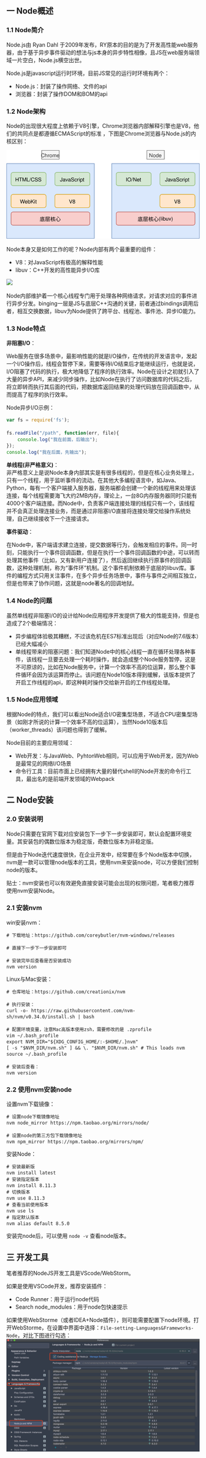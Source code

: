 ## 一 Node概述

### 1.1 Node简介

Node.js由 Ryan Dahl 于2009年发布，RY原本的目的是为了开发高性能web服务器，由于基于异步事件驱动的想法与js本身的异步特性相像，且JS在web服务端领域一片空白，Node.js横空出世。  

Node.js是javascript运行时环境，目前JS常见的运行时环境有两个： 
- Node.js：封装了操作网络、文件的api
- 浏览器：封装了操作DOM和BOM的api

### 1.2 Node架构

Node的出现很大程度上依赖于V8引擎，Chrome浏览器内部解释引擎也是V8，他们的共同点是都遵循ECMAScript的标准 ，下图是Chrome浏览器与Node.js的内核区别：   

![](../images/node/01-01.svg)   

Node本身又是如何工作的呢？Node内部有两个最重要的组件：
- V8：对JavaScript有极高的解释性能
- libuv：C++开发的高性能异步I/O库

![](/images/JavaScript/node-01.png)  

Node内部维护着一个核心线程专门用于处理各种网络请求，对请求对应的事件进行异步分发。binging一层是JS与底层C++沟通的关键，前者通过bindings调用后者，相互交换数据，libuv为Node提供了跨平台、线程池、事件池、异步IO能力。 

### 1.3 Node特点

**非阻塞I/O**：  

Web服务在很多场景中，最影响性能的就是I/O操作，在传统的开发语言中，发起一个I/O操作后，线程会暂停下来，需要等待I/O结束后才能继续运行，也就是说，I/O阻塞了代码的执行，极大地降低了程序的执行效率。Node在设计之初就引入了大量的异步API，来减少同步操作，比如Node在执行了访问数据库的代码之后，将立即转而执行其后面的代码，把数据库返回结果的处理代码放在回调函数中，从而提高了程序的执行效率。  

Node异步I/O示例：
```js
var fs = require('fs');

fs.readFile("/path", function(err, file){
    console.log("我在前面，后输出");
});
console.log("我在后面，先输出");
```

**单线程(非严格意义)**：  
非严格意义上是说Node本身内部其实是有很多线程的，但是在核心业务处理上，只有一个线程，用于监听事件的流动。在其他大多编程语言中，如Java、Python，每有一个客户端接入服务器，服务端都会创建一个新的线程用来处理该连接，每个线程需要海飞大约2MB内存，理论上，一台8G内存服务器同时只能有4000个客户端连接。而Node中，负责客户端连接处理的线程只有一个，该线程并不会真正处理连接业务，而是通过非阻塞I/O直接将连接处理交给操作系统处理，自己继续接收下一个连接请求。   

**事件驱动**：  

在Node中，客户端请求建立连接，提交数据等行为，会触发相应的事件。同一时刻，只能执行一个事件回调函数，但是在执行一个事件回调函数的中途，可以转而处理其他事件（比如，又有新用户连接了），然后返回继续执行原事件的回调函数，这种处理机制，称为“事件环”机制。这个事件机制依赖于底层的libuv库。事件的编程方式只用关注事件，在多个异步任务场景中，事件与事件之间相互独立，但是也带来了协作问题，这就是node著名的回调地狱。  

### 1.4 Node的问题

虽然单线程非阻塞I/O的设计给Node应用程序开发提供了极大的性能支持，但是也造成了2个极端情况：
- 异步编程体验极其糟糕，不过该危机在ES7标准出现后（对应Node的7.6版本）已经大幅减小
- 单线程带来的阻塞问题：我们知道Node中的核心线程一直在循环处理各种事件，该线程一旦要去处理一个耗时操作，就会造成整个Node服务暂停，这是不可原谅的，比如在Node服务中，计算一个效率不高的位运算，那么整个事件循环会因为该运算而停止。该问题在Node10版本得到缓解，该版本提供了开启工作线程的api，即这种耗时操作交给新开启的工作线程处理。

### 1.5 Node应用领域

根据Node的特点，我们可以看出Node适合I/O密集型场景，不适合CPU密集型场景（如刚才所说的计算一个效率不高的位运算），当然Node10版本后（worker_threads）该问题也得到了缓解。  

Node目前的主要应用领域：
- Web开发：与JavaWeb、PyhtonWeb相同，可以应用于Web开发，因为Web是最常见的网络I/O场景
- 命令行工具：目前市面上已经拥有大量的替代shell的Node开发的命令行工具，最出名的是前端开发领域的Webpack

## 二 Node安装

### 2.0 安装说明

Node只需要在官网下载对应安装包下一步下一步安装即可，默认会配置环境变量。其安装包的偶数位版本为稳定版，奇数位版本为非稳定版。  

但是由于Node迭代速度很快，在企业开发中，经常要在多个Node版本中切换，nvm是一款可以管理node版本的工具，使用nvm来安装node，可以方便我们控制node的版本。  

贴士：nvm安装也可以有效避免直接安装可能会出现的权限问题，笔者极力推荐使用nvm安装Node。

### 2.1 安装nvm

win安装nvm：
```
# 下载地址：https://github.com/coreybutler/nvm-windows/releases 

# 直接下一步下一步安装即可

# 安装完毕后查看是否安装成功
nvm version
```

Linux与Mac安装：
```
# 仓库地址：https://github.com/creationix/nvm  

# 执行安装：
curl -o- https://raw.githubusercontent.com/nvm-sh/nvm/v0.34.0/install.sh | bash

# 配置环境变量，注意Mac高版本使用zsh，需要修改的是 .zprofile
vim ~/.bash_profile
export NVM_DIR="${XDG_CONFIG_HOME/:-$HOME/.}nvm"
[ -s "$NVM_DIR/nvm.sh" ] && \. "$NVM_DIR/nvm.sh" # This loads nvm
source ~/.bash_profile

# 安装后查看：
nvm version
```

### 2.2 使用nvm安装node

设置nvm下载镜像：
```
# 设置node下载镜像地址
nvm node_mirror https://npm.taobao.org/mirrors/node/  

# 设置node的第三方包下载镜像地址
nvm npm_mirror https://npm.taobao.org/mirrors/npm/         
```

安装Node：
```
# 安装最新版
nvm install latest
# 安装指定版本
nvm install 8.11.3
# 切换版本
nvm use 8.11.3
# 查看当前使用版本
nvm use ls
# 指定默认版本
nvm alias default 8.5.0
```

安装完node后，可以使用 `node -v` 查看node版本。    

## 三 开发工具

笔者推荐的NodeJS开发工具是VScode/WebStorm。  

如果是使用VSCode开发，推荐安装插件：
- Code Runner：用于运行node代码
- Search node_modules：用于node包快速提示

如果使用WebStorme（或者IDEA+Node插件），则可能需要配置下node环境。打开WebStorme，在设置中界面中选择：`File-setting-Languages&Frameworks-Node`，对比下图进行勾选：  
![](../images/node/idea.jpg)